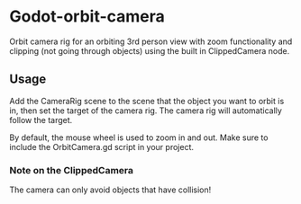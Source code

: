 # Godot-orbit-camera
 Orbit camera rig for an orbiting 3rd person view with zoom functionality and clipping (not going through objects) using the built in ClippedCamera node.
 
## Usage
Add the CameraRig scene to the scene that the object you want to orbit is in, then set the target of the camera rig.
The camera rig will automatically follow the target.

By default, the mouse wheel is used to zoom in and out. Make sure to include the OrbitCamera.gd script in your project.

### Note on the ClippedCamera

The camera can only avoid objects that have collision!
